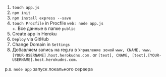 1. `touch app.js`
2. `npm init`
3. `npm install express --save`
4. `touch Procfile` in Procfile `web: node app.js`  
+. Все данные в папке `public`
5. Create app in Heroku
6. `Deploy` via GitHub
7. Change Domain in `Settings`
8. Добавляем запись на reg.ru в `Управление зоной`
`www, CNAME, www.[YOUR-USERNAME].host.herokudns.com.` or
`[text], CNAME, [text].[YOUR-USERNAME].host.herokudns.com.`

p.s. `node app` запуск локального сервера

